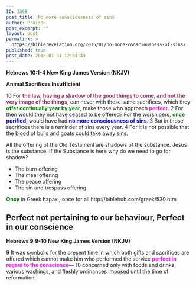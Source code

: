 ```yaml
---
ID: 3398
post_title: No more consciousness of sins
author: Praison
post_excerpt: ""
layout: post
permalink: >
  https://biblerevelation.org/2015/01/no-more-consciousness-of-sins/
published: true
post_date: 2015-01-31 12:04:43
---
```

<strong>Hebrews 10:1-4</strong>
<strong>New King James Version (NKJV)</strong>

<strong>Animal Sacrifices Insufficient</strong>

10 For <span style="color: #993366;"><strong>the law, having a shadow of the good things to come, and not the very image of the things</strong></span>, can never with these same sacrifices, which they <span style="color: #008000;"><strong>offer continually year by year</strong></span>, make those who approach <span style="color: #ff00ff;"><strong>perfect</strong></span>. 2 For then would they not have ceased to be offered? For the worshipers, <span style="color: #008000;"><strong>once</strong></span> <span style="color: #0000ff;"><strong>purified</strong></span>, would have had <span style="color: #0000ff;"><strong>no more consciousness of sins</strong></span>. 3 But in those sacrifices there is a reminder of sins every year. 4 For it is not possible that the blood of bulls and goats could take away sins.

All the offering of the Old Testament are shadows of the substance. Jesus is the substance. If the Substance is here why do we need to go for shadow?
<ul>
	<li>The burn offering</li>
	<li>The meal offering</li>
	<li>The peace offering</li>
	<li>The sin and trespass offering</li>
</ul>
<span style="color: #008000;"><strong>Once</strong></span> in Greek hapax , once for all
http://biblehub.com/greek/530.htm
<h2>Perfect not pertaining to our behaviour, Perfect in our conscience</h2>
<strong>Hebrews 9:9-10</strong>
<strong>New King James Version (NKJV)</strong>

9 It was symbolic for the present time in which both gifts and sacrifices are offered which cannot make him who performed the service <span style="color: #ff00ff;"><strong>perfect in regard to the conscience</strong></span>— 10 concerned only with foods and drinks, various washings, and fleshly ordinances imposed until the time of reformation.